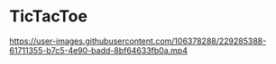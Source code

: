 # TicTacToe

https://user-images.githubusercontent.com/106378288/229285388-61711355-b7c5-4e90-badd-8bf64633fb0a.mp4

